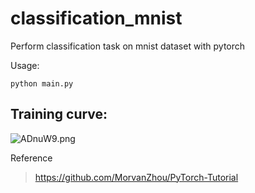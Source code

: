 # classification_mnist
Perform classification task on mnist dataset with pytorch

Usage:
```
python main.py
```

## Training curve:
![ADnuW9.png](https://s2.ax1x.com/2019/03/30/ADnuW9.png)

Reference
>https://github.com/MorvanZhou/PyTorch-Tutorial
